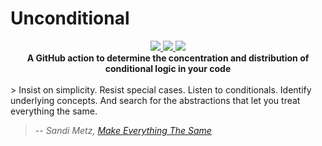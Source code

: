 # Unconditional

<div align="center">
  <a href="https://travis-ci.com/github/gabrielbarker/Unconditional">
    <img src="https://travis-ci.com/gabrielbarker/Unconditional.svg?branch=master"/>
  </a>
  <a href="https://codecov.io/gh/gabrielbarker/Unconditional">
    <img src="https://codecov.io/gh/gabrielbarker/Unconditional/branch/master/graph/badge.svg" />
  </a>
  <a href="https://opensource.org/licenses/MIT">
    <img src="https://img.shields.io/badge/license-MIT-blue.svg" />
  </a>
</div>

<div align="center">
<b>A GitHub action to determine the concentration and distribution of conditional logic in your code</b>
</div>
<br>
> Insist on simplicity. Resist special cases. Listen to conditionals. Identify underlying concepts. And search for the abstractions that let you treat everything the same.

> -- _Sandi Metz, [Make Everything The Same](https://sandimetz.com/blog/2016/6/9/make-everything-the-same)_
